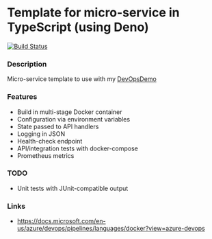 # Template for micro-service in TypeScript (using Deno)

[![Build Status](https://dev.azure.com/butzist/DevOpsDemo/_apis/build/status/DevOpsDemoTF.DevOpsDemo-template-TypeScript?branchName=master)](https://dev.azure.com/butzist/DevOpsDemo/_build/latest?definitionId=11&branchName=master)

### Description

Micro-service template to use with my
[DevOpsDemo](https://github.com/DevOpsDemoTF/DevOpsDemo)

### Features

- Build in multi-stage Docker container
- Configuration via environment variables
- State passed to API handlers
- Logging in JSON
- Health-check endpoint
- API/integration tests with docker-compose
- Prometheus metrics

### TODO

- Unit tests with JUnit-compatible output

### Links

- https://docs.microsoft.com/en-us/azure/devops/pipelines/languages/docker?view=azure-devops
